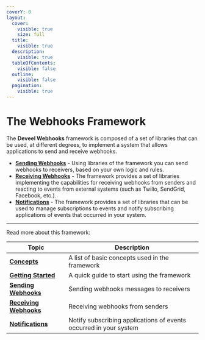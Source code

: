 ```yaml
---
coverY: 0
layout:
  cover:
    visible: true
    size: full
  title:
    visible: true
  description:
    visible: true
  tableOfContents:
    visible: false
  outline:
    visible: false
  pagination:
    visible: true
---
```


# The Webhooks Framework

The **Deveel Webhooks** framework is composed of a set of libraries that can be used, at different degrees, to implement a system that allows applications to send and receive webhooks.

* **[Sending Webhooks](send_webhooks/README.md)** - Using libraries of the framework you can send webhooks to receivers, based on your own logic and rules.
* **[Receiving Webhooks](receivers/README.md)** - The framework provides a set of libraries implementing the capabilities for receiving webhooks from senders and reacting to events from external systems (such as Twilio, SendGrid, Facebook, etc.).
* **[Notifications](notifications/README.md)** - The framework provides a set of libraries that can be used to manage subscriptions to events and notify subscribing applications of events that occurred in your system.

***

Read more about this framework:

| Topic  | Description  |
| --- | --- |
| [**Concepts**](concepts/README.md) | A list of basic concepts used in the framework |
| [**Getting Started**](getting-started.md) | A quick guide to start using the framework |
| [**Sending Webhooks**](send_webhooks/README.md)  | Sending webhooks messages to receivers |
| [**Receiving Webhooks**](receivers/README.md) | Receiving webhooks from senders |
| [**Notifications**](notifications/README.md) | Notify subscribing applications of events occurred in your system |
